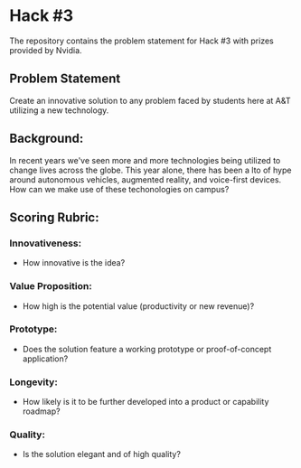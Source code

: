 # Hack #3
The repository contains the problem statement for Hack #3 with prizes provided by Nvidia.

## Problem Statement

Create an innovative solution to any problem faced by students here at A&T utilizing a new technology.

## Background:

In recent years we've seen more and more technologies being utilized to change lives across the globe. This year alone, there has been a lto of hype around autonomous vehicles, augmented reality, and voice-first devices. How can we make use of these techonologies on campus?

## Scoring Rubric:

### Innovativeness:

- How innovative is the idea?

### Value Proposition:

- How high is the potential value (productivity or new revenue)?

### Prototype:
- Does the solution feature a working prototype or proof-of-concept application? 

### Longevity:
- How likely is it to be further developed into a product or capability roadmap?

### Quality:

- Is the solution elegant and of high quality?
